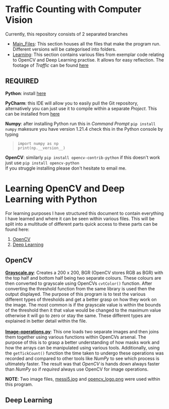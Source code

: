 # Traffic Counting with Computer Vision
Currently, this repository consists of 2 separated branches
- [Main_Files](): This section houses all the files that make the program run. Different versions will be categorised into folders.
- [Learning](#Learning-OpenCV-and-Deep-Learning-with-Python): This section contains various files from exemplar code relating to OpenCV and Deep Learning practise. It allows for easy reflection.
The footage of _Traffic_ can be found [here](https://drive.google.com/drive/folders/1VTXwcydJPd81ZAMDuM_sng3yKgEDluhB?usp=sharing)

## REQUIRED
**Python**: install [here](https://www.python.org/downloads/)

**PyCharm**: this IDE will allow you to easily pull the Git repository, alternatively you can just use it to compile within a separate _Project_. This can be installed from [here](https://www.jetbrains.com/pycharm/)

**Numpy**: after installing Python run this in _Command Prompt_ `pip install numpy` makesure you have version 1.21.4 check this in the Python console by typing

> `import numpy as np`<br/>
> `print(np.__version__)`

**OpenCV**: similarly `pip install opencv-contrib-python` if this doesn't work just use `pip install opencv-python`<br/>
If you struggle installing please don't hesitate to email me.


# Learning OpenCV and Deep Learning with Python
For learning purposes I have structured this document to contain everything I have learned and where it can be
seen within various files. This will be split into a multitude of different parts quick access to these parts can be
found here:
1) [OpenCV](#OpenCV)
2) [Deep Learning](#Deep-Learning)
## OpenCV
[**Grayscale.py**](/OpenCV/grayscale.py): Creates a 200 x 200, BGR (OpenCV stores RGB as BGR) with the top half and
bottom half being two separate colours. These colours are then converted to grayscale using OpenCVs `cvtColor()` function.
After converting the threshold function from the same library is used then the output displayed.
The purpose of this program is to test the various different types of thresholds and get a better grasp
on how they work on the image. The most common is if the grayscale value is within the bounds of the threshold
then it that value would be changed to the maximum value otherwise it will go to zero or stay the same. These different
types are explained in better detail within the file.<br/>
<br/>
[**Image-operations.py**](/OpenCV/imageoperations.py): This one loads two separate images and then joins them together using
various functions within OpenCVs arsenal. The purpose of this is to grasp a better understanding of how masks work and how
the arrays can be manipulated using various tools. Additionally, using the `getTickCount()` function the time taken to undergo
these operations was recorded and compared to other tools like _NumPy_ to see which process is ultimately faster. The result 
was that _OpenCV_ is hands down always faster than _NumPy_ so if *required* always use OpenCV for image operations. 

**NOTE**: Two image files, [messi5.jpg](/OpenCV/messi5.jpg) and [opencv_logo.png](/OpenCV/opencv_logo.png) were used within
this program.
## Deep Learning

